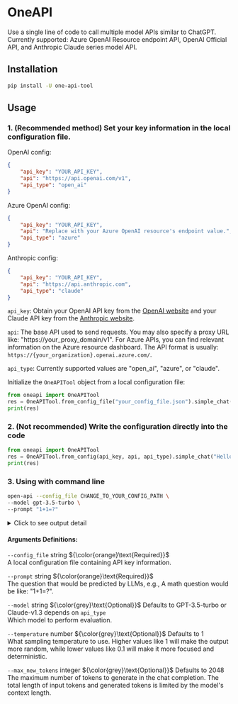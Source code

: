 # OneAPI
Use a single line of code to call multiple model APIs similar to ChatGPT. Currently supported: Azure OpenAI Resource endpoint API, OpenAI Official API, and Anthropic Claude series model API.

## Installation
```sh
pip install -U one-api-tool
```

## Usage
### 1. (Recommended method) Set your key information in the local configuration file.

OpenAI config:
```json
{
    "api_key": "YOUR_API_KEY",
    "api": "https://api.openai.com/v1",
    "api_type": "open_ai"
}
```
Azure OpenAI config:
```json
{
    "api_key": "YOUR_API_KEY",
    "api": "Replace with your Azure OpenAI resource's endpoint value.",
    "api_type": "azure"
}
```
Anthropic config:
```json
{
    "api_key": "YOUR_API_KEY",
    "api": "https://api.anthropic.com",
    "api_type": "claude"
}
```
`api_key`: Obtain your OpenAI API key from the [OpenAI website](https://platform.openai.com/account/api-keys) and your Claude API key from the [Anthropic website](https://console.anthropic.com/account/keys).

`api`: The base API used to send requests. You may also specify a proxy URL like: "https://your_proxy_domain/v1". For Azure APIs, you can find relevant information on the Azure resource dashboard. The API format is usually: `https://{your_organization}.openai.azure.com/`.

`api_type`: Currently supported values are "open_ai", "azure", or "claude".

Initialize the `OneAPITool` object from a local configuration file:
```python
from oneapi import OneAPITool
res = OneAPITool.from_config_file("your_config_file.json").simple_chat("Hello AI!")
print(res)
```

### 2. (Not recommended) Write the configuration directly into the code
```python
from oneapi import OneAPITool
res = OneAPITool.from_config(api_key, api, api_type).simple_chat("Hello AI!")
print(res)
```

### 3. Using with command line
```sh
open-api --config_file CHANGE_TO_YOUR_CONFIG_PATH \
--model gpt-3.5-turbo \
--prompt "1+1=?" 
```
<details><summary>Click to see output detail</summary>

-------------------- prompt detail 🚀  --------------------

1+1=?

-------------------- prompt end --------------------

-------------------- gpt-35-turbo response ⭐️ --------------------

2

-------------------- response end --------------------

</details>

#### Arguments Definitions:

`--config_file` string ${\color{orange}\text{Required}}$ <br>A local configuration file containing API key information.

`--prompt` string ${\color{orange}\text{Required}}$ <br>
The question that would be predicted by LLMs, e.g., A math question would be like: "1+1=?".

`--model` string ${\color{grey}\text{Optional}}$  Defaults to GPT-3.5-turbo or Claude-v1.3 depends on `api_type`<br> Which model to perform evaluation.

`--temperature` number ${\color{grey}\text{Optional}}$ Defaults to 1 <br>What sampling temperature to use.  Higher values like 1 will make the output more random, while lower values like 0.1 will make it more focused and deterministic.

`--max_new_tokens` integer ${\color{grey}\text{Optional}}$ Defaults to 2048 <br>
The maximum number of tokens to generate in the chat completion.
The total length of input tokens and generated tokens is limited by the model's context length.